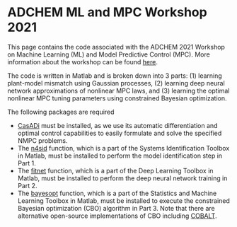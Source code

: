 # ADCHEM ML and MPC Workshop 2021

This page contains the code associated with the ADCHEM 2021 Workshop on Machine Learning (ML) and Model Predictive Control (MPC). More information about the workshop can be found [here](https://www.adchem2021.org/workshop-machine-learning).

The code is written in Matlab and is broken down into 3 parts: (1) learning plant-model mismatch using Gaussian processes, 
(2) learning deep neural network approximations of nonlinear MPC laws, and (3) learning
the optimal nonlinear MPC tuning parameters using constrained Bayesian optimization. 

The following packages are required
* [CasADi](https://web.casadi.org) must be installed, as we use its automatic differentiation and optimal control capabilities to easily formulate and solve the specified NMPC problems. 
* The [n4sid](https://www.mathworks.com/help/ident/ref/n4sid.html) function, which is a part of the Systems Identification Toolbox in Matlab, must be installed to perform the model identification step in Part 1.
* The [fitnet](https://www.mathworks.com/help/deeplearning/ref/fitnet.html) function, which is a part of the Deep Learning Toolbox in Matlab, must be installed to perform the deep neural network training in Part 2. 
* The [bayesopt](https://www.mathworks.com/help/stats/bayesopt.html) function, which is a part of the Statistics and Machine Learning Toolbox in Matlab, must be installed to execute the constrained Bayesian optimization (CBO) algorithm in Part 3. Note that there are alternative open-source implementations of CBO including [COBALT](https://github.com/joelpaulson/COBALT#readme). 
